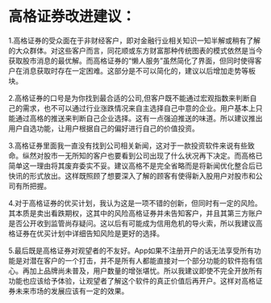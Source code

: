# 高格证券改进建议：

1.高格证券的受众面在于非财经客户，即对金融行业相关知识一知半解或稍有了解的大众群体。对这些客户而言，同花顺或东方财富那种传统图表的模式依然是当今获取股市消息的最优解。而高格证券的“懒人服务”虽然简化了界面，但同时使得客户在消息获取时存在一定困难。这部分是不可以简化的，建议以后增加走势等板块。

2.高格证券的口号是为你找到最合适的公司,但客户既不能通过宏观指数来判断自己的需求，也不可以通过行业涨跌情况来自主选择自己中意的企业。用户基本上只能通过高格的推送来判断自己企业选择。这有一点强迫推送的味道。所以建议推出用户自选功能，让用户根据自己的偏好进行自己的价值投资。

3.高格证券里面我一直没有找到公司相关新闻，这对于一款投资软件来说有些致命。纵然对股市一无所知的客户也要看到公司出现了什么状况再下决定。而高格已简单这一理由将其废弃委实不妥。建议高格不是完全省略而是将新闻优化整合后已快讯的形式放出。这样既照顾了想要深入了解的顾客有使得新入股用户对股市和公司有所把握。

4.对于高格证券的优买计划，我认为这是一项不错的创新，但同时有一定的风险。其本质是卖出看跌期权，这其中的风险高格证券并未告知客户，并且其第三方账户是否公开收到监管尚存疑问。这以后有可能成为信用危机的导火索，所以我建议高格证券在优买计划中详细告知风险是更好的选择。

5.最后既是高格证券对观望者的不友好。App如果不注册开户的话无法享受所有功能是对潜在客户的一个打击，并不是所有人都能直接对一个部分功能的软件抱有信心。再加上品牌尚未普及，用户数量的增张堪忧。所以我建议即使不完全开放所有功能也应该给予体验，让观望者了解这个软件的真正价值后再开户。这样对高格证券未来市场的发展应该有一定的效果。

